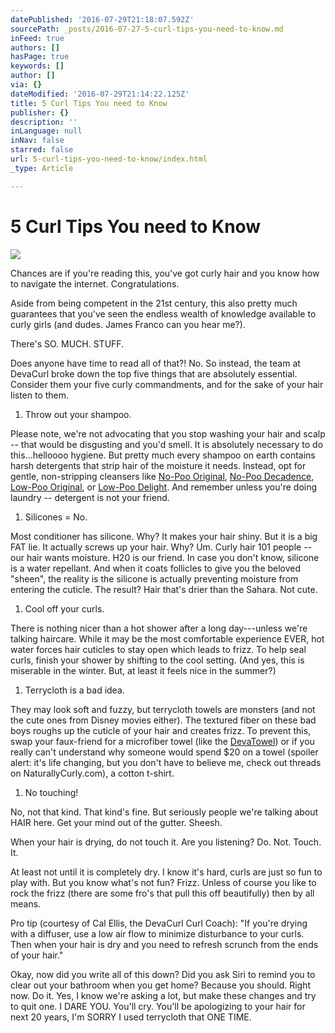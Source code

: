 ```yaml
---
datePublished: '2016-07-29T21:18:07.592Z'
sourcePath: _posts/2016-07-27-5-curl-tips-you-need-to-know.md
inFeed: true
authors: []
hasPage: true
keywords: []
author: []
via: {}
dateModified: '2016-07-29T21:14:22.125Z'
title: 5 Curl Tips You need to Know
publisher: {}
description: ''
inLanguage: null
inNav: false
starred: false
url: 5-curl-tips-you-need-to-know/index.html
_type: Article

---
```

# **5 Curl Tips You need to Know**
![](https://the-grid-user-content.s3-us-west-2.amazonaws.com/937b18ba-a9f3-43d3-acb7-f2db17ca2679.jpg)

Chances are if you're reading this, you've got curly hair and you know how to navigate the internet. Congratulations.

Aside from being competent in the 21st century, this also pretty much guarantees that you've seen the endless wealth of knowledge available to curly girls (and dudes. James Franco can you hear me?).

There's SO. MUCH. STUFF.

Does anyone have time to read all of that?! No. So instead, the team at DevaCurl broke down the top five things that are absolutely essential. Consider them your five curly commandments, and for the sake of your hair listen to them.

1. Throw out your shampoo.

Please note, we're not advocating that you stop washing your hair and scalp -- that would be disgusting and you'd smell. It is absolutely necessary to do this...helloooo hygiene. But pretty much every shampoo on earth contains harsh detergents that strip hair of the moisture it needs. Instead, opt for gentle, non-stripping cleansers like [No-Poo Original][0], [No-Poo Decadence][1], [Low-Poo Original][2], or [Low-Poo Delight][3]. And remember unless you're doing laundry -- detergent is not your friend.

1. Silicones = No.

Most conditioner has silicone. Why? It makes your hair shiny. But it is a big FAT lie. It actually screws up your hair. Why? Um. Curly hair 101 people -- our hair wants moisture. H20 is our friend. In case you don't know, silicone is a water repellant. And when it coats follicles to give you the beloved "sheen", the reality is the silicone is actually preventing moisture from entering the cuticle. The result? Hair that's drier than the Sahara. Not cute.

1. Cool off your curls.

There is nothing nicer than a hot shower after a long day---unless we're talking haircare. While it may be the most comfortable experience EVER, hot water forces hair cuticles to stay open which leads to frizz. To help seal curls, finish your shower by shifting to the cool setting. (And yes, this is miserable in the winter. But, at least it feels nice in the summer?)

1. Terrycloth is a bad idea.

They may look soft and fuzzy, but terrycloth towels are monsters (and not the cute ones from Disney movies either). The textured fiber on these bad boys roughs up the cuticle of your hair and creates frizz. To prevent this, swap your faux-friend for a microfiber towel (like the [DevaTowel][4]) or if you really can't understand why someone would spend $20 on a towel (spoiler alert: it's life changing, but you don't have to believe me, check out threads on NaturallyCurly.com), a cotton t-shirt.

1. No touching!

No, not that kind. That kind's fine. But seriously people we're talking about HAIR here. Get your mind out of the gutter. Sheesh.

When your hair is drying, do not touch it. Are you listening? Do. Not. Touch. It.

At least not until it is completely dry. I know it's hard, curls are just so fun to play with. But you know what's not fun? Frizz. Unless of course you like to rock the frizz (there are some fro's that pull this off beautifully) then by all means.

Pro tip (courtesy of Cal Ellis, the DevaCurl Curl Coach): "If you're drying with a diffuser, use a low air flow to minimize disturbance to your curls. Then when your hair is dry and you need to refresh scrunch from the ends of your hair."

Okay, now did you write all of this down? Did you ask Siri to remind you to clear out your bathroom when you get home? Because you should. Right now. Do it. Yes, I know we're asking a lot, but make these changes and try to quit one. I DARE YOU. You'll cry. You'll be apologizing to your hair for next 20 years, I'm SORRY I used terrycloth that ONE TIME.

[0]: http://www.devacurl.com/no-poo-curl.html
[1]: http://www.devacurl.com/no-poo-decadence.html
[2]: http://www.devacurl.com/low-poo-curl.html
[3]: http://www.devacurl.com/low-poo-delight.html
[4]: http://www.devacurl.com/new-devatowel.html